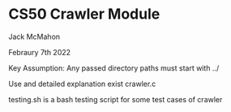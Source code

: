 # CS50 Crawler Module

Jack McMahon

Febraury 7th 2022

Key Assumption: Any passed directory paths must start with ../

Use and detailed explanation exist crawler.c

testing.sh is a bash testing script for some test cases of crawler